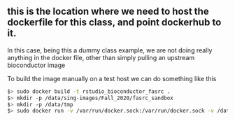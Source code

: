 ## this is the location where we need to host the dockerfile for this class, and point dockerhub to it.

In this case, being this a dummy class example, we are not doing really anything in the docker file, other than simply pulling an upstream bioconductor image

To build the image manually on a test host we can do something like this

```sh
$> sudo docker build -t rstudio_bioconductor_fasrc .
$> mkdir -p /data/sing-images/Fall_2020/fasrc_sandbox
$> mkdir -p /data/tmp
$> sudo docker run -v /var/run/docker.sock:/var/run/docker.sock -v /data/sing-images/Fall_2020/fasrc_sandbox:/output -v /data/tmp:/tmp --privileged -t --rm quay.io/singularity/docker2singularity rstudio_bioconductor_fasrc:latest
```
